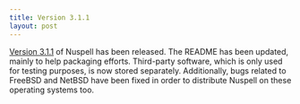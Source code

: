 ```yaml
---
title: Version 3.1.1
layout: post
---
```

[Version 3.1.1](https://github.com/nuspell/nuspell/releases/tag/v3.1.1) of Nuspell has been released. The README has been updated, mainly to help packaging efforts. Third-party software, which is only used for testing purposes, is now stored separately. Additionally, bugs related to FreeBSD and NetBSD have been fixed in order to distribute Nuspell on these operating systems too.
